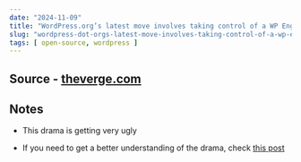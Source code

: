 ```yaml
---
date: "2024-11-09"
title: "WordPress.org’s latest move involves taking control of a WP Engine plugin"
slug: "wordpress-dot-orgs-latest-move-involves-taking-control-of-a-wp-engine-plugin"
tags: [ open-source, wordpress ]
---
```




## Source - [theverge.com][1]

## Notes
* This drama is getting very ugly
* If you need to get a better understanding of the drama, check [this post][2]



  [1]: https://www.theverge.com/2024/10/12/24268637/wordpress-org-matt-mullenweg-acf-fork-secure-custom-fields-wp-engine
  [2]: https://xoxo.zone/@lazerwalker/113297704893474421
